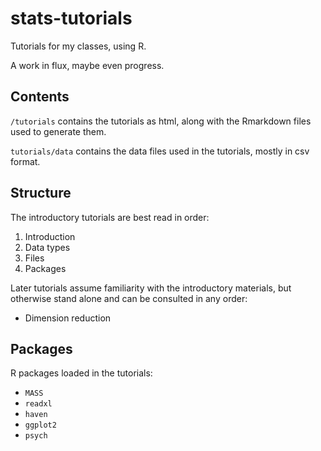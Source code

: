# stats-tutorials

Tutorials for my classes, using R.

A work in flux, maybe even progress.

## Contents

`/tutorials` contains the tutorials as html, along with the Rmarkdown files used to generate them.

`tutorials/data` contains the data files used in the tutorials, mostly in csv format.

## Structure

The introductory tutorials are best read in order:

1. Introduction
2. Data types
3. Files
4. Packages

Later tutorials assume familiarity with the introductory materials, but otherwise stand alone and can be consulted in any order:

* Dimension reduction

## Packages

R packages loaded in the tutorials:
* `MASS`
* `readxl`
* `haven`
* `ggplot2`
* `psych`
